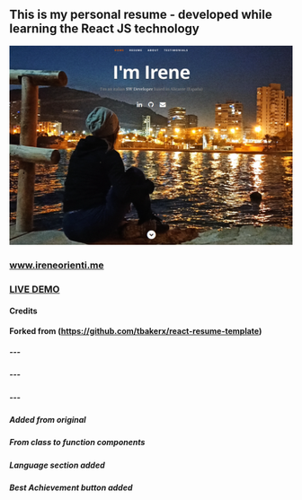 ## This is my personal resume - developed while learning the React JS technology
![ReactJS Resume Website Template](resume-screenshot.png?raw=true "ReactJS Resume Website Template")
### www.ireneorienti.me
### <a href="https://ireneorienti.me/">LIVE DEMO</a> 
#### Credits
#### Forked from (https://github.com/tbakerx/react-resume-template)
##### ---
##### ---
##### ---
##### Added from original 
##### From class to function components
##### Language section added
##### Best Achievement button added

